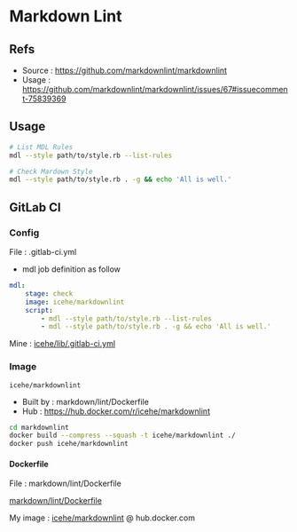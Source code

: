 # Markdown Lint

## Refs

- Source : https://github.com/markdownlint/markdownlint
- Usage : https://github.com/markdownlint/markdownlint/issues/67#issuecomment-75839369

## Usage

```bash
# List MDL Rules
mdl --style path/to/style.rb --list-rules

# Check Mardown Style
mdl --style path/to/style.rb . -g && echo 'All is well.'
```

## GitLab CI

### Config

File : .gitlab-ci.yml

- mdl job definition as follow

```yaml
mdl:
    stage: check
    image: icehe/markdownlint
    script:
        - mdl --style path/to/style.rb --list-rules
        - mdl --style path/to/style.rb . -g && echo 'All is well.'
```

Mine : [icehe/lib/.gitlab-ci.yml](https://github.com/IceHe/lib/blob/master/.gitlab-ci.yml)

### Image

`icehe/markdownlint`

- Built by : markdown/lint/Dockerfile
- Hub : https://hub.docker.com/r/icehe/markdownlint

```bash
cd markdownlint
docker build --compress --squash -t icehe/markdownlint ./
docker push icehe/markdownlint
```

#### Dockerfile

File : markdown/lint/Dockerfile

[markdown/lint/Dockerfile](../markdown/lint/Dockerfile ':include :type=code docker')

My image : [icehe/markdownlint](https://hub.docker.com/r/icehe/markdownlint) @ hub.docker.com

